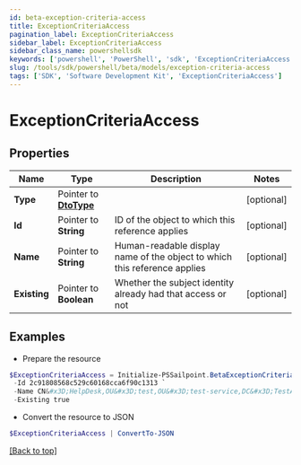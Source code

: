 ```yaml
---
id: beta-exception-criteria-access
title: ExceptionCriteriaAccess
pagination_label: ExceptionCriteriaAccess
sidebar_label: ExceptionCriteriaAccess
sidebar_class_name: powershellsdk
keywords: ['powershell', 'PowerShell', 'sdk', 'ExceptionCriteriaAccess'] 
slug: /tools/sdk/powershell/beta/models/exception-criteria-access
tags: ['SDK', 'Software Development Kit', 'ExceptionCriteriaAccess']
---
```



# ExceptionCriteriaAccess

## Properties

Name | Type | Description | Notes
------------ | ------------- | ------------- | -------------
**Type** |  Pointer to [**DtoType**](dto-type) |  | [optional] 
**Id** |  Pointer to **String** | ID of the object to which this reference applies | [optional] 
**Name** |  Pointer to **String** | Human-readable display name of the object to which this reference applies | [optional] 
**Existing** |  Pointer to **Boolean** | Whether the subject identity already had that access or not | [optional] 

## Examples

- Prepare the resource
```powershell
$ExceptionCriteriaAccess = Initialize-PSSailpoint.BetaExceptionCriteriaAccess  -Type null `
 -Id 2c91808568c529c60168cca6f90c1313 `
 -Name CN&#x3D;HelpDesk,OU&#x3D;test,OU&#x3D;test-service,DC&#x3D;TestAD,DC&#x3D;local `
 -Existing true
```

- Convert the resource to JSON
```powershell
$ExceptionCriteriaAccess | ConvertTo-JSON
```


[[Back to top]](#) 

